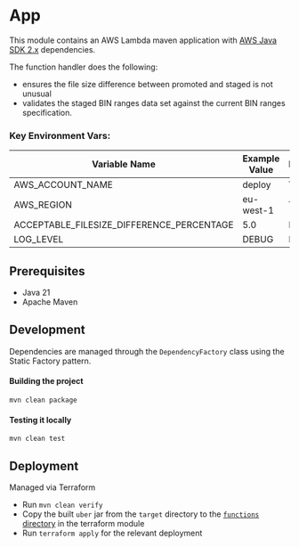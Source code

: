 # App

This module contains an AWS Lambda maven application with [AWS Java SDK 2.x](https://github.com/aws/aws-sdk-java-v2)
dependencies.

The function handler does the following:
- ensures the file size difference between promoted and staged is not unusual
- validates the staged BIN ranges data set against the current BIN ranges specification.

### Key Environment Vars:

| Variable Name                             | Example Value | Required |
|-------------------------------------------|---------------|----------|
| AWS_ACCOUNT_NAME                          | deploy        | YES      |
| AWS_REGION                                | eu-west-1     | YES      |
| ACCEPTABLE_FILESIZE_DIFFERENCE_PERCENTAGE | 5.0           | NO       |
| LOG_LEVEL                                 | DEBUG         | NO       |

## Prerequisites

- Java 21
- Apache Maven

## Development

Dependencies are managed through the `DependencyFactory` class using the Static Factory pattern.

#### Building the project

```
mvn clean package
```

#### Testing it locally

```
mvn clean test
```

## Deployment

Managed via Terraform

- Run `mvn clean verify`
- Copy the built `uber` jar from the `target` directory to the [`functions` directory](https://github.com/alphagov/pay-infra/tree/master/provisioning/terraform/modules/pay_bin_ranges_automation/functions) in the terraform module  
- Run `terraform apply` for the relevant deployment

